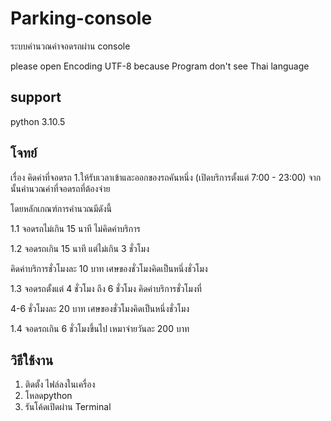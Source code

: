 # Parking-console
ระบบคำนวณค่าจอดรถผ่าน console 

please open Encoding UTF-8 because Program don't see Thai language

## support
python 3.10.5

## โจทย์
เรื่อง คิดค่าที่จอดรถ
1.ให้รับเวลาเข้าและออกของรถคันหนึ่ง (เปิดบริการตั้งแต่ 7:00 - 23:00) จากนั้นคำนวณค่าที่จอดรถที่ต้องจ่าย 

โดยหลักเกณฑ์การคำนวณมีดังนี้

1.1 จอดรถไม่เกิน 15 นาที ไม่คิดค่าบริการ 

1.2 จอดรถเกิน 15 นาที แต่ไม่เกิน 3 ชั่วโมง 

คิดค่าบริการชั่วโมงละ 10 บาท เศษของชั่วโมงคิดเป็นหนึ่งชั่วโมง

1.3 จอดรถตั้งแต่ 4 ชั่วโมง ถึง 6 ชั่วโมง คิดค่าบริการชั่วโมงที่ 

4-6 ชั่วโมงละ 20 บาท เศษของชั่วโมงคิดเป็นหนึ่งชั่วโมง 

1.4 จอดรถเกิน 6 ชั่วโมงขึ้นไป เหมาจ่ายวันละ 200 บาท

## วิธีใช้งาน
1. ติดตั้ง ไฟล์ลงในเครื่อง
2. โหลดpython 
3. รันโค้ดเปิดผ่าน Terminal